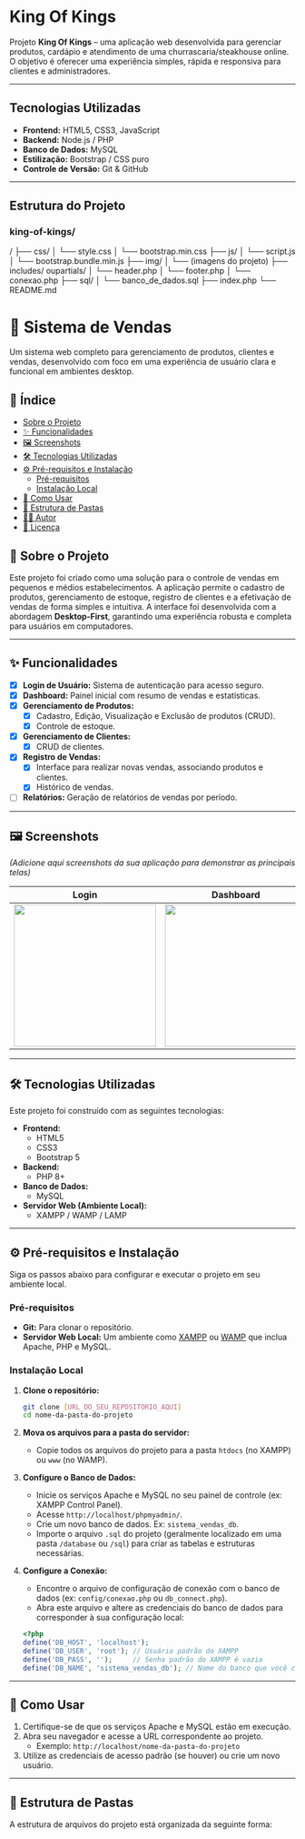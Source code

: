 # King Of Kings

Projeto **King Of Kings** – uma aplicação web desenvolvida para gerenciar produtos, cardápio e atendimento de uma churrascaria/steakhouse online.  
O objetivo é oferecer uma experiência simples, rápida e responsiva para clientes e administradores.

---

## Tecnologias Utilizadas

- **Frontend:** HTML5, CSS3, JavaScript  
- **Backend:** Node.js / PHP   
- **Banco de Dados:** MySQL
- **Estilização:** Bootstrap / CSS puro  
- **Controle de Versão:** Git & GitHub  

---

## Estrutura do Projeto
### king-of-kings/

/
├── css/
│   └── style.css
│   └── bootstrap.min.css
├── js/
│   └── script.js
│   └── bootstrap.bundle.min.js
├── img/
│   └── (imagens do projeto)
├── includes/ oupartials/
│   └── header.php
│   └── footer.php
│   └── conexao.php
├── sql/
│   └── banco_de_dados.sql
├── index.php
└── README.md


# 🛒 Sistema de Vendas

Um sistema web completo para gerenciamento de produtos, clientes e vendas, desenvolvido com foco em uma experiência de usuário clara e funcional em ambientes desktop.

## 📝 Índice

- [Sobre o Projeto](#-sobre-o-projeto)
- [✨ Funcionalidades](#-funcionalidades)
- [🖼️ Screenshots](#️-screenshots)
- [🛠️ Tecnologias Utilizadas](#️-tecnologias-utilizadas)
- [⚙️ Pré-requisitos e Instalação](#️-pré-requisitos-e-instalação)
  - [Pré-requisitos](#pré-requisitos)
  - [Instalação Local](#instalação-local)
- [🚀 Como Usar](#-como-usar)
- [📂 Estrutura de Pastas](#-estrutura-de-pastas)
- [👨‍💻 Autor](#-autor)
- [📄 Licença](#-licença)

## 📖 Sobre o Projeto

Este projeto foi criado como uma solução para o controle de vendas em pequenos e médios estabelecimentos. A aplicação permite o cadastro de produtos, gerenciamento de estoque, registro de clientes e a efetivação de vendas de forma simples e intuitiva. A interface foi desenvolvida com a abordagem **Desktop-First**, garantindo uma experiência robusta e completa para usuários em computadores.

---

## ✨ Funcionalidades

-   [x] **Login de Usuário:** Sistema de autenticação para acesso seguro.
-   [x] **Dashboard:** Painel inicial com resumo de vendas e estatísticas.
-   [x] **Gerenciamento de Produtos:**
    -   [x] Cadastro, Edição, Visualização e Exclusão de produtos (CRUD).
    -   [x] Controle de estoque.
-   [x] **Gerenciamento de Clientes:**
    -   [x] CRUD de clientes.
-   [x] **Registro de Vendas:**
    -   [x] Interface para realizar novas vendas, associando produtos e clientes.
    -   [x] Histórico de vendas.
-   [ ] **Relatórios:** Geração de relatórios de vendas por período.

---

## 🖼️ Screenshots

*(Adicione aqui screenshots da sua aplicação para demonstrar as principais telas)*

| Login | Dashboard | Cadastro de Produtos |
| :----------------------------------------------------------: | :------------------------------------------------------: | :------------------------------------------------------------: |
| <img src="caminho/para/screenshot_login.png" width="250"> | <img src="caminho/para/screenshot_dashboard.png" width="250"> | <img src="caminho/para/screenshot_produtos.png" width="250"> |

---

## 🛠️ Tecnologias Utilizadas

Este projeto foi construído com as seguintes tecnologias:

-   **Frontend:**
    -   HTML5
    -   CSS3
    -   Bootstrap 5
-   **Backend:**
    -   PHP 8+
-   **Banco de Dados:**
    -   MySQL
-   **Servidor Web (Ambiente Local):**
    -   XAMPP / WAMP / LAMP

---

## ⚙️ Pré-requisitos e Instalação

Siga os passos abaixo para configurar e executar o projeto em seu ambiente local.

### Pré-requisitos

-   **Git:** Para clonar o repositório.
-   **Servidor Web Local:** Um ambiente como [XAMPP](https://www.apachefriends.org/pt_br/index.html) ou [WAMP](https://www.wampserver.com/en/) que inclua Apache, PHP e MySQL.

### Instalação Local

1.  **Clone o repositório:**
    ```bash
    git clone [URL_DO_SEU_REPOSITORIO_AQUI]
    cd nome-da-pasta-do-projeto
    ```

2.  **Mova os arquivos para a pasta do servidor:**
    -   Copie todos os arquivos do projeto para a pasta `htdocs` (no XAMPP) ou `www` (no WAMP).

3.  **Configure o Banco de Dados:**
    -   Inicie os serviços Apache e MySQL no seu painel de controle (ex: XAMPP Control Panel).
    -   Acesse `http://localhost/phpmyadmin/`.
    -   Crie um novo banco de dados. Ex: `sistema_vendas_db`.
    -   Importe o arquivo `.sql` do projeto (geralmente localizado em uma pasta `/database` ou `/sql`) para criar as tabelas e estruturas necessárias.

4.  **Configure a Conexão:**
    -   Encontre o arquivo de configuração de conexão com o banco de dados (ex: `config/conexao.php` ou `db_connect.php`).
    -   Abra este arquivo e altere as credenciais do banco de dados para corresponder à sua configuração local:
    ```php
    <?php
    define('DB_HOST', 'localhost');
    define('DB_USER', 'root'); // Usuário padrão do XAMPP
    define('DB_PASS', '');     // Senha padrão do XAMPP é vazia
    define('DB_NAME', 'sistema_vendas_db'); // Nome do banco que você criou
    ```

---

## 🚀 Como Usar

1.  Certifique-se de que os serviços Apache e MySQL estão em execução.
2.  Abra seu navegador e acesse a URL correspondente ao projeto.
    -   Exemplo: `http://localhost/nome-da-pasta-do-projeto`
3.  Utilize as credenciais de acesso padrão (se houver) ou crie um novo usuário.

---

## 📂 Estrutura de Pastas

A estrutura de arquivos do projeto está organizada da seguinte forma:
